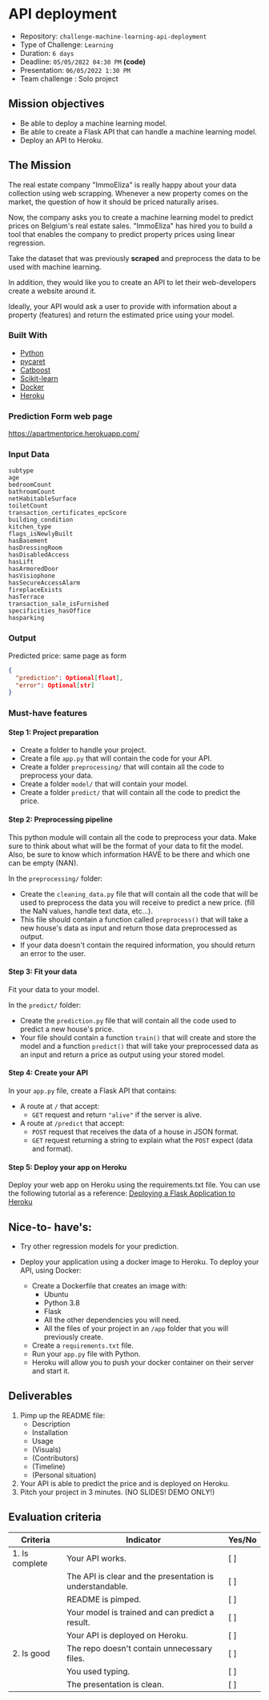 # API deployment

- Repository: `challenge-machine-learning-api-deployment`
- Type of Challenge: `Learning`
- Duration: `6 days`
- Deadline: `05/05/2022 04:30 PM` **(code)**
- Presentation: `06/05/2022 1:30 PM`
- Team challenge : Solo project

## Mission objectives

- Be able to deploy a machine learning model.
- Be able to create a Flask API that can handle a machine learning model.
- Deploy an API to Heroku.

## The Mission

The real estate company "ImmoEliza" is really happy about your data collection using web scrapping. Whenever a new property comes on the market, the question of how it should be priced naturally arises.

Now, the company asks you to create a machine learning model to predict prices on Belgium's real estate sales. "ImmoEliza" has hired you to build a tool that enables the company to predict property prices using linear regression.  

Take the dataset that was previously **scraped** and preprocess the data to be used with machine learning. 

In addition, they would like you to create an API to let their web-developers create a website around it.

Ideally, your API would ask a user to provide with information about a property (features) and return the estimated price using your model.


### Built With

* [Python](https://www.python.org/)
* [pycaret](https://pycaret.org//)
* [Catboost](https://catboost.ai//)
* [Scikit-learn](https://scikit-learn.org/)
* [Docker](https://www.docker.com/)
* [Heroku](https://www.heroku.com/)

### Prediction Form web page

https://apartmentprice.herokuapp.com/


### Input Data
```
subtype
age
bedroomCount
bathroomCount
netHabitableSurface
toiletCount
transaction_certificates_epcScore
building_condition
kitchen_type
flags_isNewlyBuilt
hasBasement
hasDressingRoom
hasDisabledAccess
hasLift
hasArmoredDoor
hasVisiophone
hasSecureAccessAlarm
fireplaceExists
hasTerrace
transaction_sale_isFurnished
specificities_hasOffice
hasparking
```


### Output

Predicted price: same page as form
 

```json
{
  "prediction": Optional[float],
  "error": Optional[str]
}
```


### Must-have features

#### Step 1: Project preparation

- Create a folder to handle your project.
- Create a file `app.py` that will contain the code for your API.
- Create a folder `preprocessing/` that will contain all the code to preprocess your data.
- Create a folder `model/` that will contain your model.
- Create a folder `predict/` that will contain all the code to predict the price.

#### Step 2: Preprocessing pipeline

This python module will contain all the code to preprocess your data. Make sure to think about what will be the format of your data to fit the model.
Also, be sure to know which information HAVE to be there and which one can be empty (NAN).

In the `preprocessing/` folder:

- Create the `cleaning_data.py` file that will contain all the code that will be used to preprocess the data you will receive to predict a new price. (fill the NaN values, handle text data, etc...).
- This file should contain a function called `preprocess()` that will take a new house's data as input and return those data preprocessed as output.
- If your data doesn't contain the required information, you should return an error to the user.

#### Step 3: Fit your data

Fit your data to your model.

In the `predict/` folder:

- Create the `prediction.py` file that will contain all the code used to predict a new house's price.
- Your file should contain a function `train()` that will create and store the model and a function `predict()` that will take your preprocessed data as an input and return a price as output using your stored model.

#### Step 4: Create your API

In your `app.py` file, create a Flask API that contains:

- A route at `/` that accept:
  - `GET` request and return `"alive"` if the server is alive.
- A route at `/predict` that accept:
  - `POST` request that receives the data of a house in JSON format.
  - `GET` request returning a string to explain what the `POST` expect (data and format).

#### Step 5: Deploy your app on Heroku
Deploy your web app on Heroku using the requirements.txt file. You can use the following tutorial as a reference: [Deploying a Flask Application to Heroku](https://stackabuse.com/deploying-a-flask-application-to-heroku/) 

## Nice-to- have's:

- Try other regression models for your prediction. 
- Deploy your application using a docker image to Heroku. To deploy your API, using Docker:

  - Create a Dockerfile that creates an image with:
    - Ubuntu
    - Python 3.8
    - Flask
    - All the other dependencies you will need.
    - All the files of your project in an `/app` folder that you will previously create.
  - Create a `requirements.txt` file. 
  - Run your `app.py` file with Python.
  - Heroku will allow you to push your docker container on their server and start it.


## Deliverables

1. Pimp up the README file:
   - Description
   - Installation
   - Usage
   - (Visuals)
   - (Contributors)
   - (Timeline)
   - (Personal situation)
2. Your API is able to predict the price and is deployed on Heroku.
3. Pitch your project in 3 minutes. (NO SLIDES! DEMO ONLY!)

## Evaluation criteria

| Criteria       | Indicator                                                | Yes/No |
| -------------- | -------------------------------------------------------- | ------ |
| 1. Is complete | Your API works.                                          | [ ]    |
|                | The API is clear and the presentation is understandable. | [ ]    |
|                | README is pimped.                                        | [ ]    |
|                | Your model is trained and can predict a result.          | [ ]    |
|                | Your API is deployed on Heroku.              | [ ]    |
| 2. Is good     | The repo doesn't contain unnecessary files.              | [ ]    |
|                | You used typing.                                         | [ ]    |
|                | The presentation is clean.                               | [ ]    |


